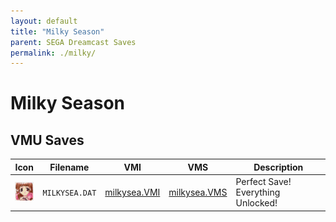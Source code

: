 ```yaml
---
layout: default
title: "Milky Season"
parent: SEGA Dreamcast Saves
permalink: ./milky/
---
```

# Milky Season

## VMU Saves

| Icon | Filename | VMI | VMS | Description |
|------|----------|-----|-----|-------------|
| ![Milky Season](../icons/MILKYSEA.DAT.GIF) | `MILKYSEA.DAT` | [milkysea.VMI](milkysea.VMI) | [milkysea.VMS](milkysea.VMS) | Perfect Save! Everything Unlocked! |
